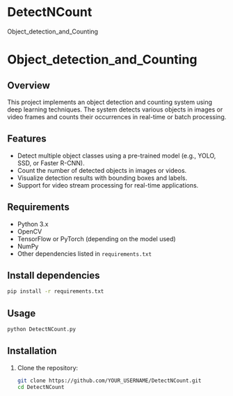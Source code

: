 # DetectNCount
Object_detection_and_Counting
# Object_detection_and_Counting

## Overview
This project implements an object detection and counting system using deep learning techniques. The system detects various objects in images or video frames and counts their occurrences in real-time or batch processing.

## Features
- Detect multiple object classes using a pre-trained model (e.g., YOLO, SSD, or Faster R-CNN).
- Count the number of detected objects in images or videos.
- Visualize detection results with bounding boxes and labels.
- Support for video stream processing for real-time applications.

## Requirements
- Python 3.x
- OpenCV
- TensorFlow or PyTorch (depending on the model used)
- NumPy
- Other dependencies listed in `requirements.txt`

## Install dependencies
```bash
pip install -r requirements.txt
```
## Usage
```bash
python DetectNCount.py
```

## Installation
1. Clone the repository:
   ```bash
   git clone https://github.com/YOUR_USERNAME/DetectNCount.git
   cd DetectNCount
